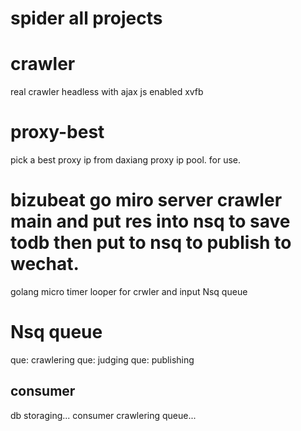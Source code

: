# spider all projects


# crawler
real crawler headless with ajax js enabled xvfb

# proxy-best
pick a best proxy ip from daxiang proxy ip pool. for use.

# bizubeat go miro server crawler main and put res into nsq to save todb then put to nsq to publish to wechat.
golang micro timer looper for crwler and input Nsq queue


# Nsq queue

que: crawlering
que: judging
que: publishing


## consumer
db storaging... consumer crawlering  queue...

